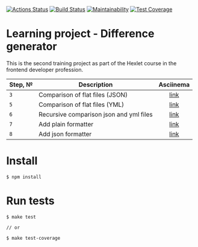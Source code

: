 [![Actions Status](https://github.com/vetneka/frontend-project-lvl2/workflows/hexlet-check/badge.svg)](https://github.com/vetneka/frontend-project-lvl2/actions)
[![Build Status](https://github.com/vetneka/frontend-project-lvl2/workflows/build/badge.svg)](https://github.com/vetneka/frontend-project-lvl2/actions)
[![Maintainability](https://api.codeclimate.com/v1/badges/2aa3bdec005def0a5cf8/maintainability)](https://codeclimate.com/github/vetneka/frontend-project-lvl2/maintainability)
[![Test Coverage](https://api.codeclimate.com/v1/badges/2aa3bdec005def0a5cf8/test_coverage)](https://codeclimate.com/github/vetneka/frontend-project-lvl2/test_coverage)

# Learning project - Difference generator

This is the second training project as part of the Hexlet course in the frontend developer profession.

| Step, № | Description                             | Asciinema                               |
|---------| ----------------------------------------|:---------------------------------------:|
| `3`     | Comparison of flat files (JSON)         | [link](https://asciinema.org/a/388166)  |
| `5`     | Comparison of flat files (YML)          | [link](https://asciinema.org/a/388393)  |
| `6`     | Recursive comparison json and yml files | [link](https://asciinema.org/a/389284)  |
| `7`     | Add plain formatter                     | [link](https://asciinema.org/a/389699)  |
| `8`     | Add json formatter                      | [link](https://asciinema.org/a/389842)  |

# Install
```
$ npm install
```

# Run tests
```
$ make test

// or

$ make test-coverage
```